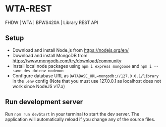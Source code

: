 # WTA-REST

FHDW | WTA | BFWS420A | Library REST API

## Setup

- Download and install Node.js from https://nodejs.org/en/
- Download and install MongoDB from https://www.mongodb.com/try/download/community
- Install local node packages using `npm i express mongoose` and `npm i --save-dev dotenv nodemon`
- Configure database URL as `DATABASE_URL=mongodb://127.0.0.1/library` in the `.env` config (Note that you must use 127.0.0.1 as localhost does not work since NodeJS v17.x)

## Run development server

Run `npm run devStart` in your terminal to start the dev server. The application will automatically reload if you change any of the source files.
